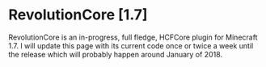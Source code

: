 # RevolutionCore [1.7]

RevolutionCore is an in-progress, full fledge, HCFCore plugin for Minecraft 1.7.
I will update this page with its current code once or twice a week until the release which will probably happen around January of 2018.  

